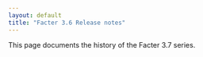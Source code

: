 ```yaml
---
layout: default
title: "Facter 3.6 Release notes"
---
```


This page documents the history of the Facter 3.7 series.


